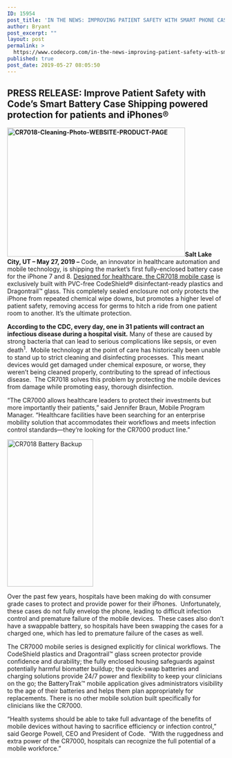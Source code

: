 ```yaml
---
ID: 15954
post_title: 'IN THE NEWS: IMPROVING PATIENT SAFETY WITH SMART PHONE CASE'
author: Bryant
post_excerpt: ""
layout: post
permalink: >
  https://www.codecorp.com/in-the-news-improving-patient-safety-with-smart-phone-case/
published: true
post_date: 2019-05-27 08:05:50
---
```


<h2><span class="hs_cos_wrapper hs_cos_wrapper_meta_field hs_cos_wrapper_type_text" data-hs-cos-general-type="meta_field" data-hs-cos-type="text">PRESS RELEASE: </span><strong>Improve Patient Safety with Code’s Smart Battery Case </strong><strong>Shipping powered protection for patients and iPhones®</strong></h2>


<strong><img class=" wp-image-15064 alignright" src="https://www.codecorp.com/wp-content/uploads/2018/12/CR7018-Cleaning-Photo-WEBSITE-PRODUCT-PAGE.jpg" alt="CR7018-Cleaning-Photo-WEBSITE-PRODUCT-PAGE" width="412" height="298" />Salt Lake City, UT – May 27, 2019 –</strong> Code, an innovator in healthcare automation and mobile technology, is shipping the market’s first fully-enclosed battery case for the iPhone 7 and 8. <a href="/portfolio-items/code-reader-7018/">Designed for healthcare, the CR7018 mobile case</a> is exclusively built with PVC-free CodeShield® disinfectant-ready plastics and Dragontrail™ glass. This completely sealed enclosure not only protects the iPhone from repeated chemical wipe downs, but promotes a higher level of patient safety, removing access for germs to hitch a ride from one patient room to another. It’s the ultimate protection.

<strong>According to the CDC, every day, one in 31 patients will contract an infectious disease during a hospital visit.</strong> Many of these are caused by strong bacteria that can lead to serious complications like sepsis, or even death<sup>1</sup>.  Mobile technology at the point of care has historically been unable to stand up to strict cleaning and disinfecting processes.  This meant devices would get damaged under chemical exposure, or worse, they weren’t being cleaned properly, contributing to the spread of infectious disease.  The CR7018 solves this problem by protecting the mobile devices from damage while promoting easy, thorough disinfection.

“The CR7000 allows healthcare leaders to protect their investments but more importantly their patients,” said Jennifer Braun, Mobile Program Manager. “Healthcare facilities have been searching for an enterprise mobility solution that accommodates their workflows and meets infection control standards—they’re looking for the CR7000 product line.”

<img class=" wp-image-15046 alignright" src="https://www.codecorp.com/wp-content/uploads/2019/01/CR7018-cut-out.png" alt="CR7018 Battery Backup" width="199" height="340" />

Over the past few years, hospitals have been making do with consumer grade cases to protect and provide power for their iPhones.  Unfortunately, these cases do not fully envelop the phone, leading to difficult infection control and premature failure of the mobile devices.  These cases also don’t have a swappable battery, so hospitals have been swapping the cases for a charged one, which has led to premature failure of the cases as well.

The CR7000 mobile series is designed explicitly for clinical workflows. The CodeShield plastics and Dragontrail™ glass screen protector provide confidence and durability; the fully enclosed housing safeguards against potentially harmful biomatter buildup; the quick-swap batteries and charging solutions provide 24/7 power and flexibility to keep your clinicians on the go; the BatteryTrak™ mobile application gives administrators visibility to the age of their batteries and helps them plan appropriately for replacements. There is no other mobile solution built specifically for clinicians like the CR7000.

“Health systems should be able to take full advantage of the benefits of mobile devices without having to sacrifice efficiency or infection control,” said George Powell, CEO and President of Code.  “With the ruggedness and extra power of the CR7000, hospitals can recognize the full potential of a mobile workforce.”

